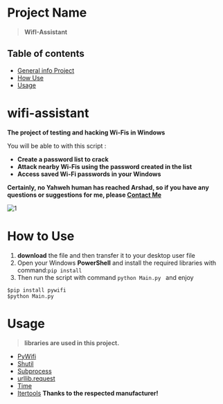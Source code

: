 # Project Name
> **WifI-Assistant**

## Table of contents
* [General info Project](#wifi-assistant)
* [How Use](#HowtoUse)
* [Usage](#usage)


# wifi-assistant
**The project of testing and hacking Wi-Fis in Windows**

You will be able to with this script :
* **Create a password list to crack**
* **Attack nearby Wi-Fis using the password created in the list**
* **Access saved Wi-Fi passwords in your Windows**

**Certainly, no Yahweh human has reached Arshad, so if you have any questions or suggestions for me, please [Contact Me](melfexmr@gmail.com)**

![1](https://github.com/MrMelfex/wifi-assistant/assets/149225543/bf0c20e0-cc33-4ad9-885a-cab77cede13c)

# How to Use
1) **download** the file and then transfer it to your desktop user file
2) Open your Windows **PowerShell** and install the required libraries with command:```pip install```
3) Then run the script with command ```python Main.py ```  and enjoy
```
$pip install pywifi
$python Main.py
```

# Usage
> **libraries are used in this project.**
* [PyWifi](https://pypi.org/project/pywifi/)
* [Shutil](https://docs.python.org/3/library/shutil.html)
* [Subprocess](https://docs.python.org/3/library/subprocess.html#:~:text=The%20subprocess%20module%20allows%20you,system%20os.)
* [urllib.request](https://docs.python.org/3/library/urllib.request.html)
* [Time](https://docs.python.org/3/library/time.html)
* [Itertools](https://docs.python.org/3/library/itertools.html)
**Thanks to the respected manufacturer!**

